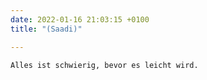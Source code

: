 ```yaml
---
date: 2022-01-16 21:03:15 +0100
title: "(Saadi)"

---
```

    Alles ist schwierig, bevor es leicht wird.
    
    